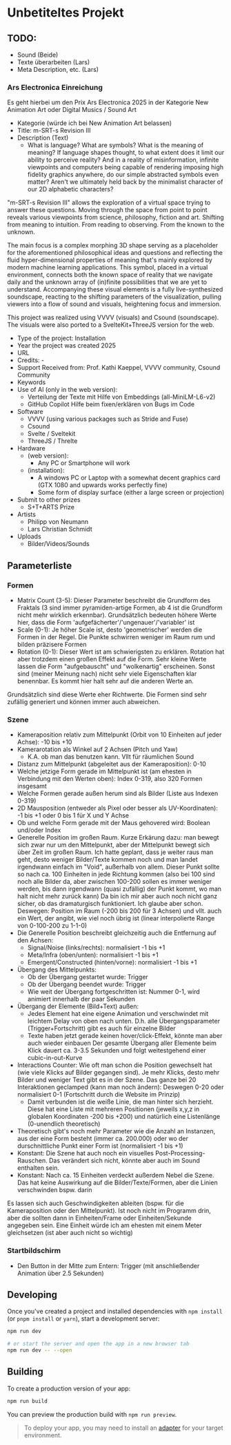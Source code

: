 # Unbetiteltes Projekt

## TODO:
- Sound (Beide)
- Texte überarbeiten (Lars)
- Meta Description, etc. (Lars)

### Ars Electronica Einreichung
Es geht hierbei um den Prix Ars Electronica 2025 in der Kategorie New Animation Art oder Digital Musics / Sound Art
- Kategorie (würde ich bei New Animation Art belassen)
- Title: m-SRT-s Revision III
- Description (Text)
	- What is language? What are symbols? What is the meaning of meaning? If language shapes thought, to what extent does it limit our ability to perceive reality? And in a reality of misinformation, infinite viewpoints and computers being capable of rendering imposing high fidelity graphics anywhere, do our simple abstracted symbols even matter? Aren't we ultimately held back by the minimalist character of our 2D alphabetic characters?

"m-SRT-s Revision III" allows the exploration of a virtual space trying to answer these questions. Moving through the space from point to point reveals various viewpoints from science, philosophy, fiction and art. Shifting from meaning to intuition. From reading to observing. From the known to the unknown.

The main focus is a complex morphing 3D shape serving as a placeholder for the aforementioned philosophical ideas and questions and reflecting the fluid hyper-dimensional properties of meaning that's mainly explored by modern machine learning applications. This symbol, placed in a virtual environment, connects both the known space of reality that we navigate daily and the unknown array of (in)finite possibilities that we are yet to understand. Accompanying these visual elements is a fully live-synthesized soundscape, reacting to the shifting parameters of the visualization, pulling viewers into a flow of sound and visuals, heightening focus and immersion.

This project was realized using VVVV (visuals) and Csound (soundscape). The visuals were also ported to a SvelteKit+ThreeJS version for the web.
- Type of the project: Installation
- Year the project was created 2025
- URL
- Credits: -
- Support Received from: Prof. Kathi Kaeppel, VVVV community, Csound Community
- Keywords
- Use of AI (only in the web version):
	- Verteilung der Texte mit Hilfe von Embeddings (all-MiniLM-L6-v2)
	- GitHub Copilot Hilfe beim fixen/erklären von Bugs im Code
- Software
	- VVVV (using various packages such as Stride and Fuse)
	- Csound
	- Svelte / Sveltekit
	- ThreeJS / Threlte
- Hardware
	- (web version):
		- Any PC or Smartphone will work
	- (installation):
		- A windows PC or Laptop with a somewhat decent graphics card (GTX 1080 and upwards works perfectly fine)
		- Some form of display surface (either a large screen or projection)
- Submit to other prizes
	- S+T+ARTS Prize
- Artists
	- Philipp von Neumann
	- Lars Christian Schmidt
- Uploads
	- Bilder/Videos/Sounds


## Parameterliste

### Formen
- Matrix Count (3-5): Dieser Parameter beschreibt die Grundform des Fraktals (3 sind immer pyramiden-artige Formen, ab 4 ist die Grundform nicht mehr wirklich erkennbar). Grundsätzlich bedeuten höhere Werte hier, dass die Form 'aufgefächerter'/'ungenauer'/'variabler' ist
- Scale (0-1): Je höher Scale ist, desto 'geometrischer' werden die Formen in der Regel. Die Punkte schwirren weniger im Raum rum und bilden präzisere Formen
- Rotation (0-1): Dieser Wert ist am schwierigsten zu erklären. Rotation hat aber trotzdem einen großen Effekt auf die Form. Sehr kleine Werte lassen die Form "aufgebauscht" und "wolkenartig" erscheinen. Sonst sind (meiner Meinung nach) nicht sehr viele Eigenschaften klar benennbar. Es kommt hier halt sehr auf die anderen Werte an.

Grundsätzlich sind diese Werte eher Richtwerte. Die Formen sind sehr zufällig generiert und können immer auch abweichen.

### Szene
- Kameraposition relativ zum Mittelpunkt (Orbit von 10 Einheiten auf jeder Achse): -10 bis +10
- Kamerarotation als Winkel auf 2 Achsen (Pitch und Yaw)
	- K.A. ob man das benutzen kann. Vllt für räumlichen Sound
- Distanz zum Mittelpunkt (abgeleitet aus der Kameraposition): 0-10
- Welche jetzige Form gerade im Mittelpunkt ist (am ehesten in Verbindung mit den Werten oben): Index 0-319, also 320 Formen insgesamt
- Welche Formen gerade außen herum sind als Bilder (Liste aus Indexen 0-319)
- 2D Mausposition (entweder als Pixel oder besser als UV-Koordinaten): -1 bis +1 oder 0 bis 1 für X und Y Achse
- Ob und welche Form gerade mit der Maus gehovered wird: Boolean und/oder Index
- Generelle Position im großen Raum. Kurze Erkärung dazu: man bewegt sich zwar nur um den Mittelpunkt, aber der Mittelpunkt bewegt sich über Zeit im großen Raum. Ich hatte geplant, dass je weiter raus man geht, desto weniger Bilder/Texte kommen noch und man landet irgendwann einfach im "Void", außerhalb von allem.
Dieser Punkt sollte so nach ca. 100 Einheiten in jede Richtung kommen (also bei 100 sind noch alle Bilder da, aber zwischen 100-200 sollen es immer weniger werden, bis dann irgendwann (quasi zufällig) der Punkt kommt, wo man halt nicht mehr zurück kann)
Da bin ich mir aber auch noch nicht ganz sicher, ob das dramaturgisch funktioniert. Ich glaube aber schon.
Deswegen: Position im Raum (-200 bis 200 für 3 Achsen) und vllt. auch ein Wert, der angibt, wie viel noch übrig ist (linear interpolierte Range von 0-100-200 zu 1-1-0)
- Die Generelle Position beschreibt gleichzeitig auch die Entfernung auf den Achsen:
	- Signal/Noise (links/rechts): normalisiert -1 bis +1
	- Meta/Infra (oben/unten): normalisiert -1 bis +1
	- Emergent/Constructed (hinten/vorne): normalisiert -1 bis +1
- Übergang des Mittelpunkts:
	- Ob der Übergang gestartet wurde: Trigger
	- Ob der Übergang beendet wurde: Trigger
	- Wie weit der Übergang fortgeschritten ist: Nummer 0-1, wird animiert innerhalb der paar Sekunden
- Übergang der Elemente (Bild+Text) außen:
	- Jedes Element hat eine eigene Animation und verschwindet mit leichtem Delay von oben nach unten. D.h. alle Übergangsparameter (Trigger+Fortschritt) gibt es auch für einzelne Bilder
	- Texte haben jetzt gerade keinen hover/click-Effekt, könnte man aber auch wieder einbauen
Der gesamte Übergang aller Elemente beim Klick dauert ca. 3-3.5 Sekunden und folgt weitestgehend einer cubic-in-out-Kurve
- Interactions Counter: Wie oft man schon die Position gewechselt hat (wie viele Klicks auf Bilder gegangen sind). Je mehr Klicks, desto mehr Bilder und weniger Text gibt es in der Szene. Das ganze bei 20 Interaktionen geclamped (kann man noch ändern): Deswegen 0-20 oder normalisiert 0-1 (Fortschritt durch die Website im Prinzip)
	- Damit verbunden ist die weiße Linie, die man hinter sich herzieht. Diese hat eine Liste mit mehreren Positionen (jeweils x,y,z in globalen Koordinaten -200 bis +200) und natürlich eine Listenlänge (0-unendlich theoretisch)
- Theoretisch gibt's noch mehr Parameter wie die Anzahl an Instanzen, aus der eine Form besteht (immer ca. 200.000) oder wo der durschnittliche Punkt einer Form ist (normalisiert -1 bis +1)
- Konstant: Die Szene hat auch noch ein visuelles Post-Processing-Rauschen. Das verändert sich nicht, könnte aber auch im Sound enthalten sein.
- Konstant: Nach ca. 15 Einheiten verdeckt außerdem Nebel die Szene. Das hat keine Auswirkung auf die Bilder/Texte/Formen, aber die Linien verschwinden bspw. darin

Es lassen sich auch Geschwindigkeiten ableiten (bspw. für die Kameraposition oder den Mittelpunkt). Ist noch nicht im Programm drin, aber die sollten dann in Einheiten/Frame oder Einheiten/Sekunde angegeben sein.
Eine Einheit würde ich am ehesten mit einem Meter gleichsetzen (ist aber auch nicht so wichtig)

### Startbildschirm
- Den Button in der Mitte zum Entern: Trigger (mit anschließender Animation über 2.5 Sekunden)




## Developing

Once you've created a project and installed dependencies with `npm install` (or `pnpm install` or `yarn`), start a development server:

```bash
npm run dev

# or start the server and open the app in a new browser tab
npm run dev -- --open
```

## Building

To create a production version of your app:

```bash
npm run build
```

You can preview the production build with `npm run preview`.

> To deploy your app, you may need to install an [adapter](https://svelte.dev/docs/kit/adapters) for your target environment.
